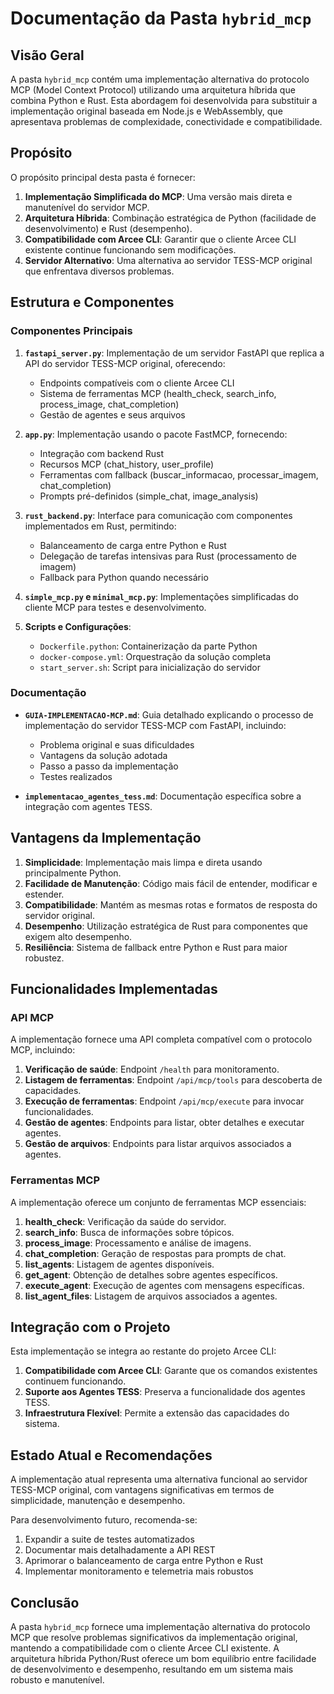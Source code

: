 # Documentação da Pasta `hybrid_mcp`

## Visão Geral

A pasta `hybrid_mcp` contém uma implementação alternativa do protocolo MCP (Model Context Protocol) utilizando uma arquitetura híbrida que combina Python e Rust. Esta abordagem foi desenvolvida para substituir a implementação original baseada em Node.js e WebAssembly, que apresentava problemas de complexidade, conectividade e compatibilidade.

## Propósito

O propósito principal desta pasta é fornecer:

1. **Implementação Simplificada do MCP**: Uma versão mais direta e manutenível do servidor MCP.
2. **Arquitetura Híbrida**: Combinação estratégica de Python (facilidade de desenvolvimento) e Rust (desempenho).
3. **Compatibilidade com Arcee CLI**: Garantir que o cliente Arcee CLI existente continue funcionando sem modificações.
4. **Servidor Alternativo**: Uma alternativa ao servidor TESS-MCP original que enfrentava diversos problemas.

## Estrutura e Componentes

### Componentes Principais

1. **`fastapi_server.py`**: Implementação de um servidor FastAPI que replica a API do servidor TESS-MCP original, oferecendo:
   - Endpoints compatíveis com o cliente Arcee CLI
   - Sistema de ferramentas MCP (health_check, search_info, process_image, chat_completion)
   - Gestão de agentes e seus arquivos

2. **`app.py`**: Implementação usando o pacote FastMCP, fornecendo:
   - Integração com backend Rust
   - Recursos MCP (chat_history, user_profile)
   - Ferramentas com fallback (buscar_informacao, processar_imagem, chat_completion)
   - Prompts pré-definidos (simple_chat, image_analysis)

3. **`rust_backend.py`**: Interface para comunicação com componentes implementados em Rust, permitindo:
   - Balanceamento de carga entre Python e Rust
   - Delegação de tarefas intensivas para Rust (processamento de imagem)
   - Fallback para Python quando necessário

4. **`simple_mcp.py` e `minimal_mcp.py`**: Implementações simplificadas do cliente MCP para testes e desenvolvimento.

5. **Scripts e Configurações**:
   - `Dockerfile.python`: Containerização da parte Python
   - `docker-compose.yml`: Orquestração da solução completa
   - `start_server.sh`: Script para inicialização do servidor

### Documentação

- **`GUIA-IMPLEMENTACAO-MCP.md`**: Guia detalhado explicando o processo de implementação do servidor TESS-MCP com FastAPI, incluindo:
  - Problema original e suas dificuldades
  - Vantagens da solução adotada
  - Passo a passo da implementação
  - Testes realizados

- **`implementacao_agentes_tess.md`**: Documentação específica sobre a integração com agentes TESS.

## Vantagens da Implementação

1. **Simplicidade**: Implementação mais limpa e direta usando principalmente Python.
2. **Facilidade de Manutenção**: Código mais fácil de entender, modificar e estender.
3. **Compatibilidade**: Mantém as mesmas rotas e formatos de resposta do servidor original.
4. **Desempenho**: Utilização estratégica de Rust para componentes que exigem alto desempenho.
5. **Resiliência**: Sistema de fallback entre Python e Rust para maior robustez.

## Funcionalidades Implementadas

### API MCP

A implementação fornece uma API completa compatível com o protocolo MCP, incluindo:

1. **Verificação de saúde**: Endpoint `/health` para monitoramento.
2. **Listagem de ferramentas**: Endpoint `/api/mcp/tools` para descoberta de capacidades.
3. **Execução de ferramentas**: Endpoint `/api/mcp/execute` para invocar funcionalidades.
4. **Gestão de agentes**: Endpoints para listar, obter detalhes e executar agentes.
5. **Gestão de arquivos**: Endpoints para listar arquivos associados a agentes.

### Ferramentas MCP

A implementação oferece um conjunto de ferramentas MCP essenciais:

1. **health_check**: Verificação da saúde do servidor.
2. **search_info**: Busca de informações sobre tópicos.
3. **process_image**: Processamento e análise de imagens.
4. **chat_completion**: Geração de respostas para prompts de chat.
5. **list_agents**: Listagem de agentes disponíveis.
6. **get_agent**: Obtenção de detalhes sobre agentes específicos.
7. **execute_agent**: Execução de agentes com mensagens específicas.
8. **list_agent_files**: Listagem de arquivos associados a agentes.

## Integração com o Projeto

Esta implementação se integra ao restante do projeto Arcee CLI:

1. **Compatibilidade com Arcee CLI**: Garante que os comandos existentes continuem funcionando.
2. **Suporte aos Agentes TESS**: Preserva a funcionalidade dos agentes TESS.
3. **Infraestrutura Flexível**: Permite a extensão das capacidades do sistema.

## Estado Atual e Recomendações

A implementação atual representa uma alternativa funcional ao servidor TESS-MCP original, com vantagens significativas em termos de simplicidade, manutenção e desempenho. 

Para desenvolvimento futuro, recomenda-se:

1. Expandir a suite de testes automatizados
2. Documentar mais detalhadamente a API REST
3. Aprimorar o balanceamento de carga entre Python e Rust
4. Implementar monitoramento e telemetria mais robustos

## Conclusão

A pasta `hybrid_mcp` fornece uma implementação alternativa do protocolo MCP que resolve problemas significativos da implementação original, mantendo a compatibilidade com o cliente Arcee CLI existente. A arquitetura híbrida Python/Rust oferece um bom equilíbrio entre facilidade de desenvolvimento e desempenho, resultando em um sistema mais robusto e manutenível. 